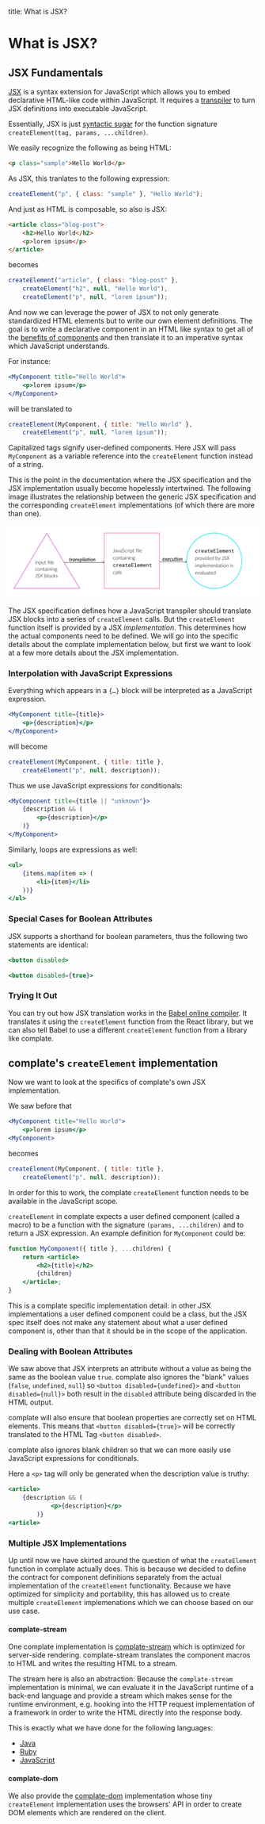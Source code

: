 title: What is JSX?

What is JSX?
============

JSX Fundamentals
----------------

[JSX](https://facebook.github.io/jsx/) is a syntax extension for JavaScript
which allows you to embed declarative HTML-like code within JavaScript.
It requires a
[transpiler](https://en.wikipedia.org/wiki/Source-to-source_compiler) to
turn JSX definitions into executable JavaScript.

Essentially, JSX is just [syntactic sugar](https://reactjs.org/docs/jsx-in-depth.html)
for the function signature `createElement(tag, params, ...children)`.

We easily recognize the following as being HTML:

```html
<p class="sample">Hello World</p>
```

As JSX, this tranlates to the following expression:

```javascript
createElement("p", { class: "sample" }, "Hello World");
```

And just as HTML is composable, so also is JSX:

```html
<article class="blog-post">
    <h2>Hello World</h2>
    <p>lorem ipsum</p>
</article>
```

becomes

```javascript
createElement("article", { class: "blog-post" },
    createElement("h2", null, "Hello World"),
    createElement("p", null, "lorem ipsum"));
```

And now we can leverage the power of JSX to not only generate standardized HTML
elements but to write our own element definitions.
The goal is to write a declarative component in an HTML like syntax to get all of
the [benefits of components](rationale.html) and then translate it to an imperative
syntax which JavaScript understands.

For instance:

```jsx
<MyComponent title="Hello World">
    <p>lorem ipsum</p>
</MyComponent>
```

will be translated to

```javascript
createElement(MyComponent, { title: "Hello World" },
    createElement("p", null, "lorem ipsum"));
```

Capitalized tags signify user-defined components. Here JSX will pass
`MyComponent` as a variable reference into the `createElement` function instead
of a string.

This is the point in the documentation where the JSX specification and the
JSX implementation usually become hopelessly intertwined.
The following image illustrates the relationship between the generic JSX
specification and the corresponding `createElement` implementations (of which
there are more than one).

![A file with JSX blocks is transpiled into JavaScript with createElement calls. These createElement provided by the JSX Implementation are then evaluated](jsx-transpilation-and-execution.svg)

The JSX specification defines how a JavaScript transpiler should translate JSX blocks
into a series of `createElement` calls. But the `createElement` function
itself is provided by a JSX _implementation_. This determines how the actual components
need to be defined. We will go into the specific details about the complate
implementation below, but first we want to look at a few more details about the
JSX implementation.

<!--
	here I want HTML so that I can define an anchor element to the section and
	link to it!
-->

### Interpolation with JavaScript Expressions

Everything which appears in a `{…}` block will be interpreted as a JavaScript
expression.

```jsx
<MyComponent title={title}>
    <p>{description}</p>
</MyComponent>
```

will become

```javascript
createElement(MyComponent, { title: title },
    createElement("p", null, description));
```

Thus we use JavaScript expressions for conditionals:

```jsx
<MyComponent title={title || "unknown"}>
    {description && (
        <p>{description}</p>
    )}
</MyComponent>
```

Similarly, loops are expressions as well:

```jsx
<ul>
    {items.map(item => (
        <li>{item}</li>
    ))}
</ul>
```

### Special Cases for Boolean Attributes

JSX supports a shorthand for boolean parameters, thus the following two
statements are identical:

```jsx
<button disabled>
```

```jsx
<button disabled={true}>
```

### Trying It Out

You can try out how JSX translation works in the
[Babel online compiler](https://babeljs.io/repl#?babili=false&browsers=&build=&builtIns=false&spec=false&loose=false&code_lz=DwWQngwg9gtgDlAdgU0QFwARoJZoDbIC8ARABLJ55QYDqUATngCbEB8AUAJDBytX3IYGbHADOAVxjAA9L3Yzw0eElRpWQA&debug=false&forceAllTransforms=false&shippedProposals=false&circleciRepo=&evaluate=false&fileSize=false&timeTravel=false&sourceType=module&lineWrap=true&presets=es2015%2Creact%2Cstage-2&prettier=false&targets=&version=7.7.3&externalPlugins=).
It translates it using the `createElement` function from the React library,
but we can also tell Babel to use a different `createElement` function from a
library like complate.


complate's `createElement` implementation
-----------------------------------------

Now we want to look at the specifics of complate's own JSX implementation.

We saw before that

```jsx
<MyComponent title="Hello World">
    <p>lorem ipsum</p>
<MyComponent>
```

becomes

```javascript
createElement(MyComponent, { title: title },
    createElement("p", null, description));
```

In order for this to work, the complate `createElement` function needs
to be available in the JavaScript scope.

`createElement` in complate expects a user defined component (called a macro)
to be a function with the signature `(params, ...children)` and to return a JSX
expression. An example definition for `MyComponent` could be:

```jsx
function MyComponent({ title }, ...children) {
    return <article>
        <h2>{title}</h2>
        {children}
    </article>;
}
```

This is a complate specific implementation detail: in other JSX implementations
a user defined component could be a class, but the JSX spec itself does not make
any statement about what a user defined component is, other than that it should
be in the scope of the application.

### Dealing with Boolean Attributes

We saw above that JSX interprets an attribute without a value as being
the same as the boolean value `true`. complate also ignores the "blank"
values (`false`, `undefined`, `null`) so `<button disabled={undefined}>`
and `<button disabled={null}>` both result in the `disabled` attribute
being discarded in the HTML output.

complate will also ensure that boolean properties are correctly set on
HTML elements. This means that `<button disabled={true}>` will be
correctly translated to the HTML Tag `<button disabled>`.

complate also ignores blank children so that we can more easily use
JavaScript expressions for conditionals.

Here a `<p>` tag will only be generated when the description value
is truthy:

```jsx
<article>
    {description && (
		    <p>{description}</p>
		)}
<article>
```

### Multiple JSX Implementations

Up until now we have skirted around the question of what the `createElement`
function in complate actually does. This is because we decided to define the
contract for component definitions separately from the actual implementation
of the `createElement` functionality. Because we have optimized for simplicity
and portability, this has allowed us to create multiple `createElement`
implemenations which we can choose based on our use case.

#### complate-stream

One complate implementation is
[complate-stream](https://github.com/complate/complate-stream) which is
optimized for server-side rendering. complate-stream translates the
component macros to HTML and writes the resulting HTML to a stream.

The stream here is also an abstraction: Because the `complate-stream`
implementation is minimal, we can evaluate it in the JavaScript runtime of
a back-end language and provide a stream which makes sense for the
runtime environment, e.g. hooking into the HTTP request implementation of a
framework in order to write the HTML directly into the response body.

This is exactly what we have done for the following languages:

* [Java](https://github.com/complate/complate-java)
* [Ruby](https://github.com/complate/complate-ruby)
* [JavaScript](https://github.com/complate/complate-express)

#### complate-dom

We also provide the
[complate-dom](https://github.com/complate/complate-dom) implementation
whose tiny `createElement` implementation uses the browsers' API in order to create
DOM elements which are rendered on the client.